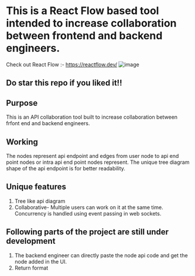 # This is a React Flow based tool intended to increase collaboration between frontend and backend engineers.
Check out React Flow :- https://reactflow.dev/
![image](https://github.com/Aryan-code-dev/capitree-frontend/assets/86364775/7347fb74-05b0-439c-be67-fa180ed38800)
## Do star this repo if you liked it!!
## Purpose
This is an API collaboration tool built to increase collaboration between frfont end and backend engineers. 
## Working
The nodes represent api endpoint and edges from user node to api end point nodes or intra api end point nodes represent. The unique tree diagram shape of the api endpoint is for better readability.
## Unique features
1. Tree like api diagram
2. Collaborative- Multiple users can work on it at the same time. Concurrency is handled using event passing in web sockets. 

## Following parts of the project are still under development
1. The backend engineer can directly paste the node api code and get the node added in the UI.
2. Return format
